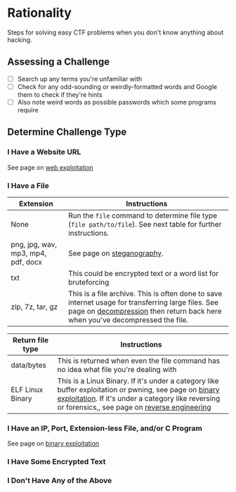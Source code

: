 # Rationality

Steps for solving easy CTF problems when you don't know anything about hacking.

## Assessing a Challenge

- [ ] Search up any terms you're unfamiliar with
- [ ] Check for any odd-sounding or weirdly-formatted words and Google them to check if they're hints
- [ ] Also note weird words as possible passwords which some programs require

## Determine Challenge Type

### I Have a Website URL

See page on [web exploitation](info/web.md)

### I Have a File

| Extension | Instructions |
| --- | --- |
| None | Run the `file` command to determine file type (`file path/to/file`). See next table for further instructions. |
| png, jpg, wav, mp3, mp4, pdf, docx | See page on [steganography](info/steganography.md). |
| txt | This could be encrypted text or a word list for bruteforcing |
| zip, 7z, tar, gz | This is a file archive. This is often done to save internet usage for transferring large files. See page on [decompression](info/decompression.md) then return back here when you've decompressed the file. |

| Return file type | Instructions |
| --- | --- |
| data/bytes | This is returned when even the file command has no idea what file you're dealing with |
| ELF Linux Binary | This is a Linux Binary. If it's under a category like buffer exploitation or pwning, see page on [binary exploitation](info/binary-exploitation.md). If it's under a category like reversing or forensics,, see page on [reverse engineering](reversing.md) |

### I Have an IP, Port, Extension-less File, and/or C Program

See page on [binary exploitation](info/binary-exploitation.md)

### I Have Some Encrypted Text

### I Don't Have Any of the Above
